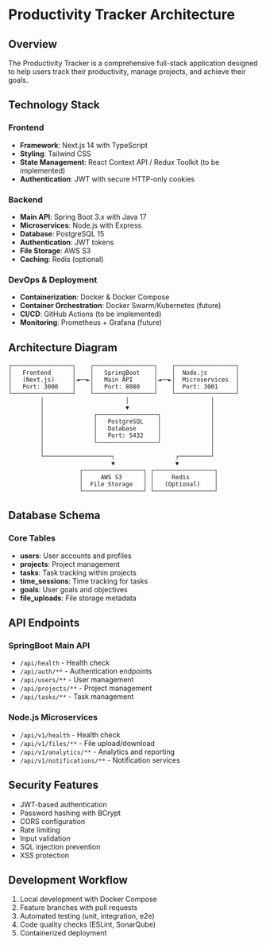 # Productivity Tracker Architecture

## Overview
The Productivity Tracker is a comprehensive full-stack application designed to help users track their productivity, manage projects, and achieve their goals.

## Technology Stack

### Frontend
- **Framework**: Next.js 14 with TypeScript
- **Styling**: Tailwind CSS
- **State Management**: React Context API / Redux Toolkit (to be implemented)
- **Authentication**: JWT with secure HTTP-only cookies

### Backend
- **Main API**: Spring Boot 3.x with Java 17
- **Microservices**: Node.js with Express
- **Database**: PostgreSQL 15
- **Authentication**: JWT tokens
- **File Storage**: AWS S3
- **Caching**: Redis (optional)

### DevOps & Deployment
- **Containerization**: Docker & Docker Compose
- **Container Orchestration**: Docker Swarm/Kubernetes (future)
- **CI/CD**: GitHub Actions (to be implemented)
- **Monitoring**: Prometheus + Grafana (future)

## Architecture Diagram

```
┌─────────────────┐    ┌─────────────────┐    ┌─────────────────┐
│   Frontend      │    │   SpringBoot    │    │  Node.js        │
│   (Next.js)     │◄──►│   Main API      │◄──►│  Microservices  │
│   Port: 3000    │    │   Port: 8080    │    │  Port: 3001     │
└─────────────────┘    └─────────────────┘    └─────────────────┘
         │                       │                       │
         │                       ▼                       │
         │              ┌─────────────────┐              │
         │              │   PostgreSQL    │              │
         │              │   Database      │              │
         │              │   Port: 5432    │              │
         │              └─────────────────┘              │
         │                                               │
         └───────────────────┐                 ┌─────────┘
                             ▼                 ▼
                    ┌─────────────────┐ ┌─────────────────┐
                    │     AWS S3      │ │     Redis       │
                    │  File Storage   │ │   (Optional)    │
                    └─────────────────┘ └─────────────────┘
```

## Database Schema

### Core Tables
- **users**: User accounts and profiles
- **projects**: Project management
- **tasks**: Task tracking within projects
- **time_sessions**: Time tracking for tasks
- **goals**: User goals and objectives
- **file_uploads**: File storage metadata

## API Endpoints

### SpringBoot Main API
- `/api/health` - Health check
- `/api/auth/**` - Authentication endpoints
- `/api/users/**` - User management
- `/api/projects/**` - Project management
- `/api/tasks/**` - Task management

### Node.js Microservices
- `/api/v1/health` - Health check
- `/api/v1/files/**` - File upload/download
- `/api/v1/analytics/**` - Analytics and reporting
- `/api/v1/notifications/**` - Notification services

## Security Features
- JWT-based authentication
- Password hashing with BCrypt
- CORS configuration
- Rate limiting
- Input validation
- SQL injection prevention
- XSS protection

## Development Workflow
1. Local development with Docker Compose
2. Feature branches with pull requests
3. Automated testing (unit, integration, e2e)
4. Code quality checks (ESLint, SonarQube)
5. Containerized deployment